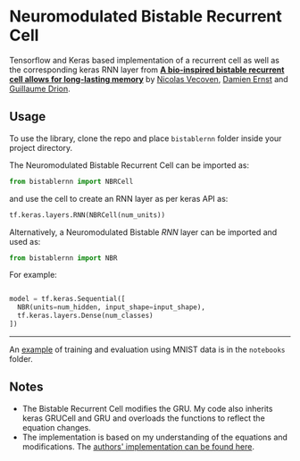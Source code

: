 # Neuromodulated Bistable Recurrent Cell

Tensorflow and Keras based implementation of a recurrent cell as well as the corresponding keras RNN layer 
from [**A bio-inspired bistable recurrent cell allows for long-lasting memory**](https://arxiv.org/abs/2006.05252) 
by [Nicolas Vecoven](https://twitter.com/vecovennicolas), 
[Damien Ernst](https://twitter.com/DamienERNST1) and [Guillaume Drion](https://sites.google.com/site/gdrion25/). 



## Usage
To use the library, clone the repo and place `bistablernn` folder inside your project directory.  


The Neuromodulated Bistable Recurrent Cell can be imported as: 
  ```python
  from bistablernn import NBRCell
  ```
  and use the cell to create an RNN layer as per keras API as: 
  ```python
  tf.keras.layers.RNN(NBRCell(num_units))
  ```

Alternatively, a Neuromodulated Bistable _RNN_ layer can be imported and used as: 
  ```python
  from bistablernn import NBR
  ```

  For example: 

  ```python

  model = tf.keras.Sequential([
    NBR(units=num_hidden, input_shape=input_shape),
    tf.keras.layers.Dense(num_classes)
  ])
  ```
---
An [example](https://github.com/ElefHead/neuromodulated-brc/blob/main/notebooks/sequential%20MNIST.ipynb) of training and 
evaluation using MNIST data is in the `notebooks` folder.

## Notes
* The Bistable Recurrent Cell modifies the GRU. My code also inherits keras GRUCell and GRU and overloads 
the functions to reflect the equation changes.
* The implementation is based on my understanding of the equations and modifications. The [authors' implementation can be found here](https://github.com/nvecoven/BRC).

